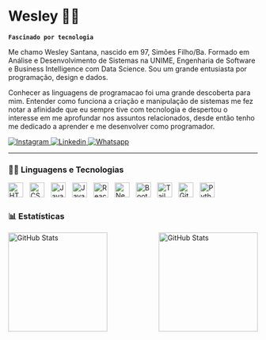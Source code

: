 # Wesley 🐱‍💻

**`Fascinado por tecnologia`**

Me chamo Wesley Santana, nascido em 97, Simões Filho/Ba. Formado em Análise e Desenvolvimento de Sistemas na UNIME, Engenharia de Software e Business Intelligence com Data Science. Sou um grande entusiasta por programação, design e dados.

Conhecer as linguagens de programacao foi uma grande descoberta para mim. Entender como funciona a criação e manipulação de sistemas me fez notar a afinidade que eu sempre tive com tecnologia e despertou o interesse em me aprofundar nos assuntos relacionados, desde então tenho me dedicado a aprender e me desenvolver como programador.

<p align="left">
    <a href="https://www.instagram.com/wesleey_s97/">
        <img
            alt="Instagram"
            title="Follow-me on instagram"
            src="https://img.shields.io/badge/Instagram-%23E4405F.svg?style=for-the-badge&logo=Instagram&logoColor=white"
        />
    </a>
    <a href="https://www.linkedin.com/in/wesley-santana-santos">
        <img
            alt="Linkedin"
            title="Connect yourself with me on linkedin"
            src="https://img.shields.io/badge/linkedin-%230077B5.svg?style=for-the-badge&logo=linkedin&logoColor=white"
        />
    </a>    
    <a href="http://api.whatsapp.com/send?phone=+5571984598396&text=Ola.%20Tudo%20bem?%0AVim%20atrav%C3%A9s%20de%20seu%20github.%F0%9F%98%8A">
        <img
            alt="Whatsapp"
            title="Speak me on Whatsapp"
            src="https://img.shields.io/badge/WhatsApp-25D366?style=for-the-badge&logo=whatsapp&logoColor=white"
        />
    </a>
</p>

---

### 🐱‍👤 Linguagens e Tecnologias

<img 
    align="left" 
    alt="HTML"
    title="HTML" 
    width="30px" 
    style="padding-right: 10px;" 
    src="https://cdn.jsdelivr.net/gh/devicons/devicon@latest/icons/html5/html5-original.svg" 
/>
<img 
    align="left" 
    alt="CSS" 
    title="CSS"
    width="30px" 
    style="padding-right: 10px;" 
    src="https://cdn.jsdelivr.net/gh/devicons/devicon@latest/icons/css3/css3-original.svg" 
/>
<img 
    align="left" 
    alt="JavaScript" 
    title="JavaScript"
    width="30px" 
    style="padding-right: 10px;" 
    src="https://cdn.jsdelivr.net/gh/devicons/devicon@latest/icons/javascript/javascript-original.svg" 
/>

<img 
    align="left" 
    alt="JavaScript" 
    title="JavaScript"
    width="30px" 
    style="padding-right: 10px;" src="https://cdn.jsdelivr.net/gh/devicons/devicon@latest/icons/vuejs/vuejs-original-wordmark.svg" />
          
<img 
    align="left" 
    alt="React"
    title="React" 
    width="30px" 
    style="padding-right: 10px;" 
    src="https://cdn.jsdelivr.net/gh/devicons/devicon@latest/icons/react/react-original.svg" 
/>
<img 
    align="left" 
    alt="Next.js" 
    title="Next.js"
    width="30px" 
    style="padding-right: 10px;" 
    src="https://cdn.jsdelivr.net/gh/devicons/devicon@latest/icons/nextjs/nextjs-original.svg" 
/>
<img 
    align="left" 
    alt="Bootstrap"
    title="Bootstrap" 
    width="30px" 
    style="padding-right: 10px;" 
    src="https://cdn.jsdelivr.net/gh/devicons/devicon@latest/icons/bootstrap/bootstrap-original.svg" 
/>
<img 
    align="left" 
    alt="Tailwind" 
    title="Tailwind"
    width="30px" 
    style="padding-right: 10px;" 
    src="https://cdn.jsdelivr.net/gh/devicons/devicon@latest/icons/tailwindcss/tailwindcss-original.svg" 
/>
<img 
    align="left" 
    alt="Git" 
    title="Git"
    width="30px" 
    style="padding-right: 10px;" 
    src="https://cdn.jsdelivr.net/gh/devicons/devicon@latest/icons/git/git-original.svg" 
/>
<img 
    align="left" 
    alt="Python" 
    title="Python"
    width="30px" 
    style="padding-right: 10px;" 
    src="https://cdn.jsdelivr.net/gh/devicons/devicon@latest/icons/python/python-original.svg" 
/>

<br/>
<br/>

### 📊 Estatísticas

<p>
  <img 
    align="left" 
    alt="GitHub Stats" 
    height="200"  
    src="https://github-readme-stats.vercel.app/api?username=WESS97&show_icons=true&theme=tokyonight&custom_title=Status" 
  />

<img 
    align="right" 
    alt="GitHub Stats" 
    height="200" 
    src="https://github-readme-stats.vercel.app/api/top-langs/?username=WSS97&layout=compact&show_icons=true&theme=tokyonight&custom_title=Linguagens" 
  />

</p>
